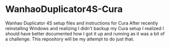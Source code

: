 # WanhaoDuplicator4S-Cura
Wanhao Duplicator 4S setup files and instructions for Cura
After recently reinstalling Windows and realizing I didn't backup my Cura setup I realized I should have better documented how I got it up and running as it was a bit of a challenge.  This repository will be my attempt to do just that.
